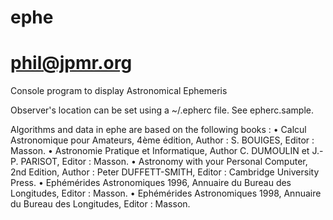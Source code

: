 # ephe
# phil@jpmr.org
Console program to display Astronomical Ephemeris

Observer's location can be set using a ~/.epherc file.
See epherc.sample.


Algorithms and data in ephe are based on the following books :
 • Calcul Astronomique pour Amateurs, 4ème édition, Author : S. BOUIGES, Editor : Masson. 
 • Astronomie Pratique et Informatique, Author C. DUMOULIN et J.-P. PARISOT, Editor : Masson. 
 • Astronomy with your Personal Computer, 2nd Edition, Author : Peter DUFFETT-SMITH, Editor : Cambridge University Press. 
 • Ephémérides Astronomiques 1996, Annuaire du Bureau des Longitudes, Editor : Masson. 
 • Ephémérides Astronomiques 1998, Annuaire du Bureau des Longitudes, Editor : Masson. 

